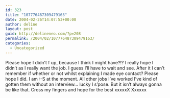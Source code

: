 ```yaml
---
id: 323
title: "107776487309479163"
date: 2004-02-26T14:07:53+00:00
author: deline
layout: post
guid: http://delineneo.com/?p=208
permalink: /2004/02/107776487309479163/
categories:
  - Uncategorized
---
```

Please hope I didn&#8217;t f up, because I think I might have?!? I really hope I didn&#8217;t as I really want the job. I guess I&#8217;ll have to wait and see. After it I can&#8217;t remember if whether or not whilst explaining I made eye contact? Please hope I did. I am :-S at the moment. All other jobs I&#8217;ve worked I&#8217;ve kind of gotten them without an interview&#8230; lucky I s&#8217;pose. But it isn&#8217;t always gonna be like that. Cross my fingers and hope for the best xxxxxX Xxxxxx